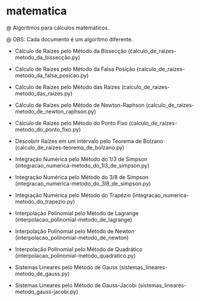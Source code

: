 # matematica

@ Algorítmos para cálculos matemáticos.

@ OBS: Cada documento é um algorítmo diferente.

- Cálculo de Raízes pelo Método da Bissecção (calculo_de_raizes-metodo_da_bissecção.py)

- Cálculo de Raízes pelo Método da Falsa Posição (calculo_de_raizes-metodo_da_falsa_posicao.py)

- Cálculo de Raízes pelo Método das Raízes (calculo_de_raizes-metodo_das_raizes.py)

- Cálculo de Raízes pelo Método de Newton-Raphson (calculo_de_raizes-metodo_de_newton_raphson.py)

- Cálculo de Raízes pelo Método do Ponto Fixo (calculo_de_raizes-metodo_do_ponto_fixo.py)

- Descobrir Raízes em um intervalo pelo Teorema de Bolzano (calculo_de_raizes-teorema_de_bolzano.py)

- Integração Numérica pelo Método do 1/3 de Simpson (integracao_numerica-metodo_do_1l3_de_simpson.py)

- Integração Numérica pelo Método do 3/8 de Simpson (integracao_numerica-metodo_do_3l8_de_simpson.py)

- Integração Numérica pelo Método do Trapézio (integracao_numerica-metodo_do_trapezio.py)

- Interpolação Polinomial pelo Método de Lagrange (interpolacao_polinomial-metodo_de_lagrange)

- Interpolação Polinomial pelo Método de Newton (interpolacao_polinomial-metodo_de_newton)

- Interpolação Polinomial pelo Método de Quadrático (interpolacao_polinomial-metodo_quadratico.py)

- Sistemas Lineares pelo Método de Gauss (sistemas_lineares-metodo_de_gauss.py)

- Sistemas Lineares pelo Método de Gauss-Jacobi (sistemas_lineares-metodo_gauss-jacobi.py)
